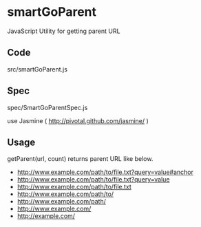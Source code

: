 # smartGoParent
JavaScript Utility for getting parent URL

## Code
src/smartGoParent.js

## Spec
spec/SmartGoParentSpec.js

use Jasmine ( http://pivotal.github.com/jasmine/ )

## Usage
getParent(url, count) returns parent URL like below.

  * http://www.example.com/path/to/file.txt?query=value#anchor
  * http://www.example.com/path/to/file.txt?query=value
  * http://www.example.com/path/to/file.txt
  * http://www.example.com/path/to/
  * http://www.example.com/path/
  * http://www.example.com/
  * http://example.com/
